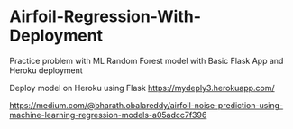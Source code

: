# Airfoil-Regression-With-Deployment
Practice problem with ML Random Forest model with Basic Flask App and Heroku deployment

Deploy model on Heroku using Flask
https://mydeply3.herokuapp.com/

https://medium.com/@bharath.obalareddy/airfoil-noise-prediction-using-machine-learning-regression-models-a05adcc7f396
